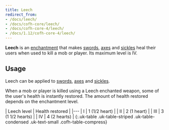 ```yaml
---
title: Leech
redirect_from:
- /docs/leech/
- /docs/cofh-core/leech/
- /docs/cofh-core-4/leech/
- /docs/1.12/cofh-core-4/leech/
---
```


**Leech** is an [enchantment](https://minecraft.wiki/w/Enchanting) that
makes [swords](https://minecraft.wiki/w/Sword),
[axes](https://minecraft.wiki/w/Axe) and
[sickles](../../thermal-foundation/sickles/) heal their users when used to kill
a mob or player. Its maximum level is IV.


Usage
-----

Leech can be applied to [swords](https://minecraft.wiki/w/Sword),
[axes](https://minecraft.wiki/w/Axe) and
[sickles](../../thermal-foundation/sickles/).

When a mob or player is killed using a Leech enchanted weapon, some of the
user's health is instantly restored. The amount of health restored depends on
the enchantment level.

| Leech level | Health restored |
|---
| I | 1 (1/2 heart) |
| II | 2 (1 heart) |
| III | 3 (1 1/2 hearts) |
| IV | 4 (2 hearts) |
{:.uk-table .uk-table-striped .uk-table-condensed .uk-text-small .cofh-table-compress}
